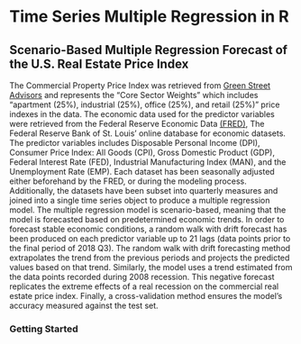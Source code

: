 # Time Series Multiple Regression in R
## Scenario-Based Multiple Regression Forecast of the U.S. Real Estate Price Index
The Commercial Property Price Index was retrieved from [Green Street Advisors](https://www.greenstreetadvisors.com/insights/CPPI) and represents the “Core Sector Weights” which includes “apartment (25%), industrial (25%), office (25%), and retail (25%)” price indexes in the data. The economic data used for the predictor variables were retrieved from the Federal Reserve Economic Data [(FRED)]( https://fred.stlouisfed.org/), The Federal Reserve Bank of St. Louis’ online database for economic datasets. The predictor variables includes Disposable Personal Income (DPI), Consumer Price Index: All Goods (CPI), Gross Domestic Product (GDP), Federal Interest Rate (FED), Industrial Manufacturing Index (MAN), and the Unemployment Rate (EMP). Each dataset has been seasonally adjusted either beforehand by the FRED, or during the modeling process. Additionally, the datasets have been subset into quarterly measures and joined into a single time series object to produce a multiple regression model. The multiple regression model is scenario-based, meaning that the model is forecasted based on predetermined economic trends. In order to forecast stable economic conditions, a random walk with drift forecast has been produced on each predictor variable up to 21 lags (data points prior to the final period of 2018 Q3). The random walk with drift forecasting method extrapolates the trend from the previous periods and projects the predicted values based on that trend. Similarly, the model uses a trend estimated from the data points recorded during 2008 recession. This negative forecast replicates the extreme effects of a real recession on the commercial real estate price index. Finally, a cross-validation method ensures the model’s accuracy measured against the test set.  
### Getting Started

